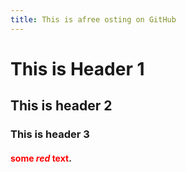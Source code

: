 ```yaml
---
title: This is afree osting on GitHub
---
```

# This is Header 1
## This is header 2
### This is header 3
#### <span style="color:red">some *red* text</span>.
